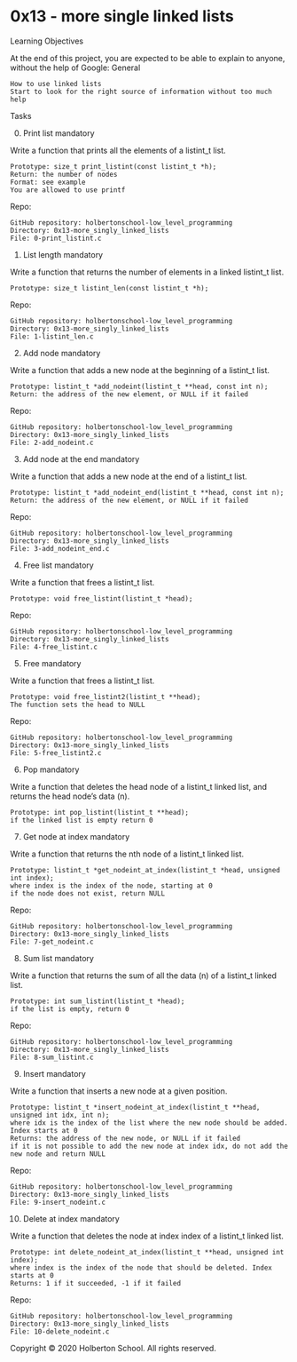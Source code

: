 # 0x13 - more single linked lists
Learning Objectives

At the end of this project, you are expected to be able to explain to anyone, without the help of Google:
General

    How to use linked lists
    Start to look for the right source of information without too much help

Tasks

0. Print list mandatory

Write a function that prints all the elements of a listint_t list.

    Prototype: size_t print_listint(const listint_t *h);
    Return: the number of nodes
    Format: see example
    You are allowed to use printf


Repo:

    GitHub repository: holbertonschool-low_level_programming
    Directory: 0x13-more_singly_linked_lists
    File: 0-print_listint.c


1. List length mandatory

Write a function that returns the number of elements in a linked listint_t list.

    Prototype: size_t listint_len(const listint_t *h);

Repo:

    GitHub repository: holbertonschool-low_level_programming
    Directory: 0x13-more_singly_linked_lists
    File: 1-listint_len.c


2. Add node mandatory

Write a function that adds a new node at the beginning of a listint_t list.

    Prototype: listint_t *add_nodeint(listint_t **head, const int n);
    Return: the address of the new element, or NULL if it failed



Repo:

    GitHub repository: holbertonschool-low_level_programming
    Directory: 0x13-more_singly_linked_lists
    File: 2-add_nodeint.c


3. Add node at the end mandatory

Write a function that adds a new node at the end of a listint_t list.

    Prototype: listint_t *add_nodeint_end(listint_t **head, const int n);
    Return: the address of the new element, or NULL if it failed

Repo:

    GitHub repository: holbertonschool-low_level_programming
    Directory: 0x13-more_singly_linked_lists
    File: 3-add_nodeint_end.c


4. Free list mandatory

Write a function that frees a listint_t list.

    Prototype: void free_listint(listint_t *head);



Repo:

    GitHub repository: holbertonschool-low_level_programming
    Directory: 0x13-more_singly_linked_lists
    File: 4-free_listint.c


5. Free mandatory

Write a function that frees a listint_t list.

    Prototype: void free_listint2(listint_t **head);
    The function sets the head to NULL


Repo:

    GitHub repository: holbertonschool-low_level_programming
    Directory: 0x13-more_singly_linked_lists
    File: 5-free_listint2.c


6. Pop mandatory

Write a function that deletes the head node of a listint_t linked list, and returns the head node’s data (n).

    Prototype: int pop_listint(listint_t **head);
    if the linked list is empty return 0


7. Get node at index mandatory

Write a function that returns the nth node of a listint_t linked list.

    Prototype: listint_t *get_nodeint_at_index(listint_t *head, unsigned int index);
    where index is the index of the node, starting at 0
    if the node does not exist, return NULL


Repo:

    GitHub repository: holbertonschool-low_level_programming
    Directory: 0x13-more_singly_linked_lists
    File: 7-get_nodeint.c


8. Sum list mandatory

Write a function that returns the sum of all the data (n) of a listint_t linked list.

    Prototype: int sum_listint(listint_t *head);
    if the list is empty, return 0


Repo:

    GitHub repository: holbertonschool-low_level_programming
    Directory: 0x13-more_singly_linked_lists
    File: 8-sum_listint.c


9. Insert mandatory

Write a function that inserts a new node at a given position.

    Prototype: listint_t *insert_nodeint_at_index(listint_t **head, unsigned int idx, int n);
    where idx is the index of the list where the new node should be added. Index starts at 0
    Returns: the address of the new node, or NULL if it failed
    if it is not possible to add the new node at index idx, do not add the new node and return NULL


Repo:

    GitHub repository: holbertonschool-low_level_programming
    Directory: 0x13-more_singly_linked_lists
    File: 9-insert_nodeint.c


10. Delete at index mandatory

Write a function that deletes the node at index index of a listint_t linked list.

    Prototype: int delete_nodeint_at_index(listint_t **head, unsigned int index);
    where index is the index of the node that should be deleted. Index starts at 0
    Returns: 1 if it succeeded, -1 if it failed


Repo:

    GitHub repository: holbertonschool-low_level_programming
    Directory: 0x13-more_singly_linked_lists
    File: 10-delete_nodeint.c

Copyright © 2020 Holberton School. All rights reserved.